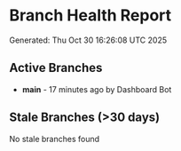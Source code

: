 # Branch Health Report
Generated: Thu Oct 30 16:26:08 UTC 2025

## Active Branches
- **main** - 17 minutes ago by Dashboard Bot

## Stale Branches (>30 days)
No stale branches found
